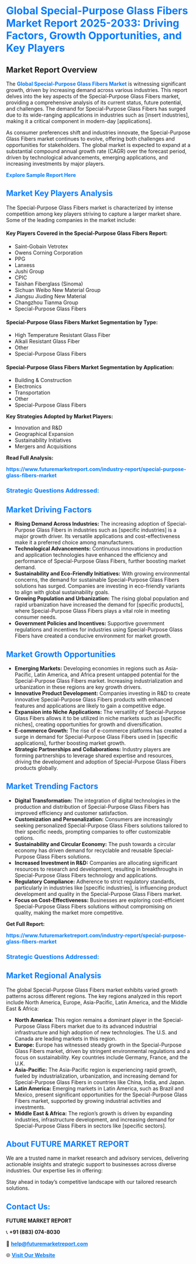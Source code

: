 <h1 style="color: #007BFF;">Global Special-Purpose Glass Fibers Market Report 2025-2033: Driving Factors, Growth Opportunities, and Key Players</h1>

<section id="overview">
<h2>Market Report Overview</h2>
<p>The <a href="https://www.futuremarketreport.com/industry-report/special-purpose-glass-fibers-market" style="color: #007BFF; text-decoration: none;"><strong>Global Special-Purpose Glass Fibers Market</strong></a> is witnessing significant growth, driven by increasing demand across various industries. This report delves into the key aspects of the Special-Purpose Glass Fibers market, providing a comprehensive analysis of its current status, future potential, and challenges. The demand for Special-Purpose Glass Fibers has surged due to its wide-ranging applications in industries such as [insert industries], making it a critical component in modern-day [applications].</p>
<p>As consumer preferences shift and industries innovate, the Special-Purpose Glass Fibers market continues to evolve, offering both challenges and opportunities for stakeholders. The global market is expected to expand at a substantial compound annual growth rate (CAGR) over the forecast period, driven by technological advancements, emerging applications, and increasing investments by major players.</p>
</section>

<section id="overview">
<p><a href="https://www.futuremarketreport.com/request-sample/reportId=101058" style="color: #007BFF; text-decoration: none;"><strong>Explore Sample Report Here</strong></a></p>
</section>

<section id="key-players">
<h2 style="color: #007BFF;">Market Key Players Analysis</h2>
<p>The Special-Purpose Glass Fibers market is characterized by intense competition among key players striving to capture a larger market share. Some of the leading companies in the market include:</p>
<h4>Key Players Covered in the Special-Purpose Glass Fibers Report:</h4>
<ul><li>Saint-Gobain Vetrotex</li><li>Owens Corning Corporation</li><li>PPG</li><li>Lanxess</li><li>Jushi Group</li><li>CPIC</li><li>Taishan Fiberglass (Sinoma)</li><li>Sichuan Weibo New Material Group</li><li>Jiangsu Jiuding New Material</li><li>Changzhou Tianma Group</li><li>Special-Purpose Glass Fibers</li></ul>
<h4>Special-Purpose Glass Fibers Market Segmentation by Type:</h4>
<ul><li>High Temperature Resistant Glass Fiber</li><li>Alkali Resistant Glass Fiber</li><li>Other</li><li>Special-Purpose Glass Fibers</li></ul>

<h4>Special-Purpose Glass Fibers Market Segmentation by Application:</h4>
<ul><li>Building &amp; Construction</li><li>Electronics</li><li>Transportation</li><li>Other</li><li>Special-Purpose Glass Fibers</li></ul>
<p><strong>Key Strategies Adopted by Market Players:</strong></p>
<ul>
<li>Innovation and R&D</li>
<li>Geographical Expansion</li>
<li>Sustainability Initiatives</li>
<li>Mergers and Acquisitions</li>
</ul>
</section>

<section>
<p><strong>Read Full Analysis: </strong></p><a href="https://www.futuremarketreport.com/industry-report/special-purpose-glass-fibers-market" style="color: #007BFF; text-decoration: none;"><strong>https://www.futuremarketreport.com/industry-report/special-purpose-glass-fibers-market</strong></a>
<h3 style="color: #007BFF;">Strategic Questions Addressed:</h3>
</section>

<section id="driving-factors">
<h2 style="color: #007BFF;">Market Driving Factors</h2>
<ul>
<li><strong>Rising Demand Across Industries:</strong> The increasing adoption of Special-Purpose Glass Fibers in industries such as [specific industries] is a major growth driver. Its versatile applications and cost-effectiveness make it a preferred choice among manufacturers.</li>
<li><strong>Technological Advancements:</strong> Continuous innovations in production and application technologies have enhanced the efficiency and performance of Special-Purpose Glass Fibers, further boosting market demand.</li>
<li><strong>Sustainability and Eco-Friendly Initiatives:</strong> With growing environmental concerns, the demand for sustainable Special-Purpose Glass Fibers solutions has surged. Companies are investing in eco-friendly variants to align with global sustainability goals.</li>
<li><strong>Growing Population and Urbanization:</strong> The rising global population and rapid urbanization have increased the demand for [specific products], where Special-Purpose Glass Fibers plays a vital role in meeting consumer needs.</li>
<li><strong>Government Policies and Incentives:</strong> Supportive government regulations and incentives for industries using Special-Purpose Glass Fibers have created a conducive environment for market growth.</li>
</ul>
</section>

<section id="growth-opportunities">
<h2 style="color: #007BFF;">Market Growth Opportunities</h2>
<ul>
<li><strong>Emerging Markets:</strong> Developing economies in regions such as Asia-Pacific, Latin America, and Africa present untapped potential for the Special-Purpose Glass Fibers market. Increasing industrialization and urbanization in these regions are key growth drivers.</li>
<li><strong>Innovative Product Development:</strong> Companies investing in R&D to create innovative Special-Purpose Glass Fibers products with enhanced features and applications are likely to gain a competitive edge.</li>
<li><strong>Expansion into Niche Applications:</strong> The versatility of Special-Purpose Glass Fibers allows it to be utilized in niche markets such as [specific niches], creating opportunities for growth and diversification.</li>
<li><strong>E-commerce Growth:</strong> The rise of e-commerce platforms has created a surge in demand for Special-Purpose Glass Fibers used in [specific applications], further boosting market growth.</li>
<li><strong>Strategic Partnerships and Collaborations:</strong> Industry players are forming partnerships to leverage shared expertise and resources, driving the development and adoption of Special-Purpose Glass Fibers products globally.</li>
</ul>
</section>

<section id="trending-factors">
<h2 style="color: #007BFF;">Market Trending Factors</h2>
<ul>
<li><strong>Digital Transformation:</strong> The integration of digital technologies in the production and distribution of Special-Purpose Glass Fibers has improved efficiency and customer satisfaction.</li>
<li><strong>Customization and Personalization:</strong> Consumers are increasingly seeking personalized Special-Purpose Glass Fibers solutions tailored to their specific needs, prompting companies to offer customizable options.</li>
<li><strong>Sustainability and Circular Economy:</strong> The push towards a circular economy has driven demand for recyclable and reusable Special-Purpose Glass Fibers solutions.</li>
<li><strong>Increased Investment in R&D:</strong> Companies are allocating significant resources to research and development, resulting in breakthroughs in Special-Purpose Glass Fibers technology and applications.</li>
<li><strong>Regulatory Compliance:</strong> Adherence to strict regulatory standards, particularly in industries like [specific industries], is influencing product development and quality in the Special-Purpose Glass Fibers market.</li>
<li><strong>Focus on Cost-Effectiveness:</strong> Businesses are exploring cost-efficient Special-Purpose Glass Fibers solutions without compromising on quality, making the market more competitive.</li>
</ul>
</section>

<section>
<p><strong>Get Full Report: </strong></p><a href="https://www.futuremarketreport.com/industry-report/special-purpose-glass-fibers-market" style="color: #007BFF; text-decoration: none;"><strong>https://www.futuremarketreport.com/industry-report/special-purpose-glass-fibers-market</strong></a>
<h3 style="color: #007BFF;">Strategic Questions Addressed:</h3>
</section>


<section id="regional-analysis">
<h2 style="color: #007BFF;">Market Regional Analysis</h2>
<p>The global Special-Purpose Glass Fibers market exhibits varied growth patterns across different regions. The key regions analyzed in this report include North America, Europe, Asia-Pacific, Latin America, and the Middle East & Africa:</p>
<ul>
<li><strong>North America:</strong> This region remains a dominant player in the Special-Purpose Glass Fibers market due to its advanced industrial infrastructure and high adoption of new technologies. The U.S. and Canada are leading markets in this region.</li>
<li><strong>Europe:</strong> Europe has witnessed steady growth in the Special-Purpose Glass Fibers market, driven by stringent environmental regulations and a focus on sustainability. Key countries include Germany, France, and the U.K.</li>
<li><strong>Asia-Pacific:</strong> The Asia-Pacific region is experiencing rapid growth, fueled by industrialization, urbanization, and increasing demand for Special-Purpose Glass Fibers in countries like China, India, and Japan.</li>
<li><strong>Latin America:</strong> Emerging markets in Latin America, such as Brazil and Mexico, present significant opportunities for the Special-Purpose Glass Fibers market, supported by growing industrial activities and investments.</li>
<li><strong>Middle East & Africa:</strong> The region’s growth is driven by expanding industries, infrastructure development, and increasing demand for Special-Purpose Glass Fibers in sectors like [specific sectors].</li>
</ul>
</section>

<footer>
<h2 style="color: #007BFF;">About FUTURE MARKET REPORT</h2>
<p>We are a trusted name in market research and advisory services, delivering actionable insights and strategic support to businesses across diverse industries. Our expertise lies in offering:</p>

<p>Stay ahead in today’s competitive landscape with our tailored research solutions.</p>

<h2 style="color: #007BFF;">Contact Us:</h2>
<p><strong>FUTURE MARKET REPORT</strong></p>
<p>📞 <strong>+91 (883) 074-8030</strong></p>
<p>📧 <strong><a href="mailto:help@futuremarketreport.com" style="color: #007BFF;">help@futuremarketreport.com</a></strong></p>
<p>🌐 <strong><a href="https://www.futuremarketreport.com/" style="color: #007BFF;">Visit Our Website</a></strong></p>
</footer>